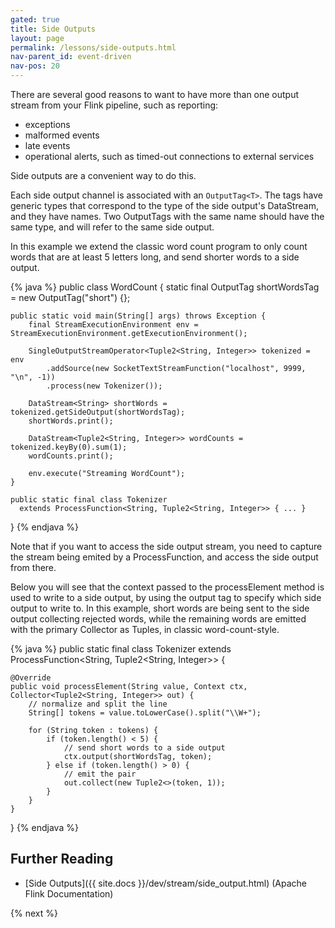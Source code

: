 ```yaml
---
gated: true
title: Side Outputs
layout: page
permalink: /lessons/side-outputs.html
nav-parent_id: event-driven
nav-pos: 20
---
```


There are several good reasons to want to have more than one output stream from your Flink pipeline, such as reporting:

* exceptions
* malformed events
* late events
* operational alerts, such as timed-out connections to external services

Side outputs are a convenient way to do this. 

Each side output channel is associated with an `OutputTag<T>`. The tags have generic types that correspond to the type of the side output's DataStream, and they have names. Two OutputTags with the same name should have the same type, and will refer to the same side output.

In this example we extend the classic word count program to only count words that are at least 5 letters long, and send shorter words to a side output.

{% java %}
public class WordCount {
	static final OutputTag<String> shortWordsTag = new OutputTag<String>("short") {};

	public static void main(String[] args) throws Exception {
		final StreamExecutionEnvironment env = StreamExecutionEnvironment.getExecutionEnvironment();

		SingleOutputStreamOperator<Tuple2<String, Integer>> tokenized = env
			.addSource(new SocketTextStreamFunction("localhost", 9999, "\n", -1))
			.process(new Tokenizer());

		DataStream<String> shortWords = tokenized.getSideOutput(shortWordsTag);
		shortWords.print();

		DataStream<Tuple2<String, Integer>> wordCounts = tokenized.keyBy(0).sum(1);
		wordCounts.print();

		env.execute("Streaming WordCount");
	}

	public static final class Tokenizer 
	  extends ProcessFunction<String, Tuple2<String, Integer>> { ... }
}
{% endjava %}

Note that if you want to access the side output stream, you need to capture the stream being emited by a ProcessFunction, and access the side output from there.

Below you will see that the context passed to the processElement method is used to write to a side output, by using the output tag to specify which side output to write to. In this example, short words are being sent to the side output collecting rejected words, while the remaining words are emitted with the primary Collector as Tuples, in classic word-count-style.

{% java %}
public static final class Tokenizer extends ProcessFunction<String, Tuple2<String, Integer>> {

	@Override
	public void processElement(String value, Context ctx, Collector<Tuple2<String, Integer>> out) {
		// normalize and split the line
		String[] tokens = value.toLowerCase().split("\\W+");

		for (String token : tokens) {
			if (token.length() < 5) {
				// send short words to a side output
				ctx.output(shortWordsTag, token);
			} else if (token.length() > 0) {
				// emit the pair
				out.collect(new Tuple2<>(token, 1));
			}
		}
	}
}
{% endjava %}

## Further Reading

- [Side Outputs]({{ site.docs }}/dev/stream/side_output.html) (Apache Flink Documentation)

{% next %}

